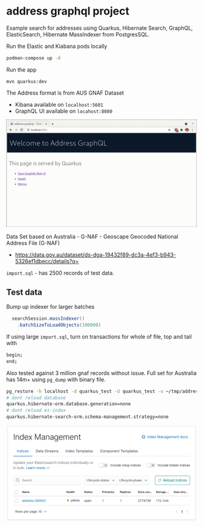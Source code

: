 # address graphql project

Example search for addresses using Quarkus, Hibernate Search, GraphQL, ElasticSearch, Hibernate MassIndexer from PostgresSQL.

Run the Elastic and Kiabana pods locally
```bash
podman-compose up -d
```

Run the app
```aidl
mvn quarkus:dev
```

The Address format is from AUS GNAF Dataset 

- Kibana available on `localhost:5601`
- GraphQL UI available on `locahost:8080`

![grapql-ui.png](images/address-graphql.gif)

Data Set based on Australia - G-NAF - Geoscape Geocoded National Address File (G-NAF)
- https://data.gov.au/dataset/ds-dga-19432f89-dc3a-4ef3-b943-5326ef1dbecc/details?q=

`import.sql` - has 2500 records of test data.

## Test data

Bump up indexer for larger batches
```java
  searchSession.massIndexer()
    .batchSizeToLoadObjects(100000)
```

If using large `import.sql`, turn on transactions for whole of file, top and tail with
```bash
begin;
end;
```

Also tested against 3 million gnaf records without issue. Full set for Australia has 14m+ using `pg_dump` with binary file.

```bash
pg_restore -h localhost -d quarkus_test -U quarkus_test -v ~/tmp/address.dmp
# dont reload database
quarkus.hibernate-orm.database.generation=none
# dont reload es-index
quarkus.hibernate-search-orm.schema-management.strategy=none
```

![grapql-index.png](images/graphql-index.png)
